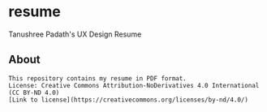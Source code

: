 # resume
Tanushree Padath's UX Design Resume
## About
    This repository contains my resume in PDF format.
    License: Creative Commons Attribution-NoDerivatives 4.0 International (CC BY-ND 4.0)
    [Link to license](https://creativecommons.org/licenses/by-nd/4.0/)
